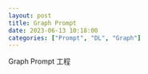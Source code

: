 ```yaml
---
layout: post
title: Graph Prompt
date: 2023-06-13 10:18:00
categories: ["Prompt", "DL", "Graph"]
---
```

Graph Prompt 工程
